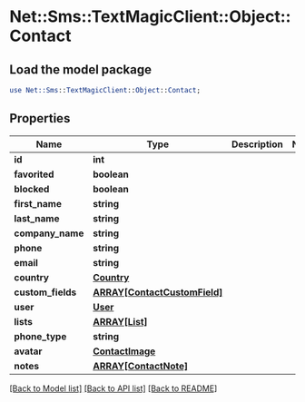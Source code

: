 # Net::Sms::TextMagicClient::Object::Contact

## Load the model package
```perl
use Net::Sms::TextMagicClient::Object::Contact;
```

## Properties
Name | Type | Description | Notes
------------ | ------------- | ------------- | -------------
**id** | **int** |  | 
**favorited** | **boolean** |  | 
**blocked** | **boolean** |  | 
**first_name** | **string** |  | 
**last_name** | **string** |  | 
**company_name** | **string** |  | 
**phone** | **string** |  | 
**email** | **string** |  | 
**country** | [**Country**](Country.md) |  | 
**custom_fields** | [**ARRAY[ContactCustomField]**](ContactCustomField.md) |  | 
**user** | [**User**](User.md) |  | 
**lists** | [**ARRAY[List]**](List.md) |  | 
**phone_type** | **string** |  | 
**avatar** | [**ContactImage**](ContactImage.md) |  | 
**notes** | [**ARRAY[ContactNote]**](ContactNote.md) |  | 

[[Back to Model list]](../README.md#documentation-for-models) [[Back to API list]](../README.md#documentation-for-api-endpoints) [[Back to README]](../README.md)


